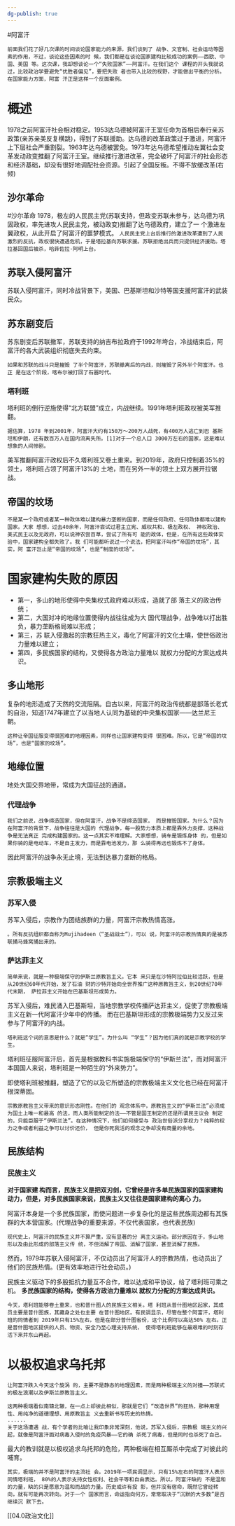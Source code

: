 ```yaml
---
dg-publish: true
---
```

#阿富汗
```
前面我们花了好几次课的时间谈论国家能力的来源，我们谈到了 战争、文官制、社会运动等因素的作用，不过，谈论这些因素的时 候，我们都是在谈论国家建构比较成功的案例——西欧、中国、美国 等。这次课，我却想谈论一个“失败国家”——阿富汗。在我们这个 课程的开头我就说过，比较政治学要避免“优胜者偏见”，要把失败 者也带入比较的视野，才能做出平衡的分析。在国家能力方面，阿富 汗正是这样一个反面案例。
```
# 概述
1978之前阿富汗社会相对稳定。1953达乌德被阿富汗王室任命为首相后奉行亲苏政策(亲苏亲美反复横跳)，得到了苏联援助。达乌德的改革政策过于激进，阿富汗上下层社会严重割裂。1963年达乌德被罢免。1973年达乌德希望推动左翼社会变革发动政变推翻了阿富汗王室。继续推行激进改革，完全破坏了阿富汗的社会形态和经济基础，却没有很好地调配社会资源。引起了全国反叛。不得不放缓改革(右倾)
## 沙尔革命
#沙尔革命
1978，极左的人民民主党(苏联支持，但政变苏联未参与，达乌德为巩固政权，率先进攻人民民主党，被动政变)推翻了达乌德政府，建立了一 个激进左翼政权，从此开启了阿富汗的噩梦模式。
`人民民主党上台后推行的激进改革遭到了人民激烈的反抗，政权很快遭遇危机，于是塔拉基向苏联求援。苏联拒绝出兵而只提供经济援助。塔拉基回国后被杀，哈菲佐拉·阿明上台。`
## 苏联入侵阿富汗
苏联入侵阿富汗，同时冷战背景下，美国、巴基斯坦和沙特等国支援阿富汗的武装民众。
## 苏东剧变后
苏东剧变后苏联撤军，苏联支持的纳吉布拉政府于1992年垮台，冷战结束后，阿富汗的各大武装组织彻底失去约束。
```
如果和苏联的战斗只是摧毁 了半个阿富汗，苏联撤离后的内战，则摧毁了另外半个阿富汗。也正 是在这个阶段，喀布尔被打回了石器时代。
```
### 塔利班
塔利班的倒行逆施使得“北方联盟”成立，内战继续。1991年塔利班政权被美军推翻。
```
据估算，1978 年到2001年，阿富汗大约有150万～200万人战死，有400万人逃亡到巴 基斯坦和伊朗，还有数百万人在国内流离失所。[1]对于一个总人口 3000万左右的国家，这是难以想象的人间惨剧。
```
美军推翻阿富汗政权后不久塔利班又卷土重来。到2019年，政府只控制着35%的领土，塔利班占领了阿富汗13%的 土地，而在另外一半的领土上双方展开拉锯战。
## 帝国的坟场
```
不是某一个政府或者某一种政体难以建构暴力垄断的国家，而是任何政府、任何政体都难以建构国家。大家 想想，过去40余年，阿富汗尝试过君主立宪、威权共和、极左政权、 神权政治、美式民主以及无政府，可以说神农尝百草，尝试了所有可 能的政体，但是，在所有这些政体实验中，国家建构全都失败了。我 们可能都听说过一个说法，把阿富汗叫作“帝国的坟场”，其实，阿 富汗岂止是“帝国的坟场”，也是“制度的坟场”。
```
# 国家建构失败的原因

- 第一，多山的地形使得中央集权式政府难以形成，造就了部 落主义的政治传统；
- 第二，大国对冲的地缘位置使得内战往往成为大 国代理战争，战争难以打出胜负，暴力垄断格局难以形成；
- 第三，苏 联入侵激起的宗教狂热主义，毒化了阿富汗的文化土壤，使世俗政治 力量难以建立；
- 第四，多民族国家的结构，又使得各方政治力量难以 就权力分配的方案达成共识。

## 多山地形
复杂的地形造成了天然的交流阻隔。自古以来，阿富汗的政治传统都是部落长老式的自治，知道1747年建立了以当地人认同为基础的中央集权国家——达兰尼王朝。
```
这种让帝国征服变得很困难的地理因素，同样也让国家建构变得 很困难。所以，它是“帝国的坟场”，也是“国家的坟场”。
```
## 地缘位置
地处大国交界地带，常成为大国征战的通道。
### 代理战争
```
我们之前说，战争缔造国家，但在阿富汗，战争不是缔造国家， 而是摧毁国家。为什么？因为在阿富汗的背景下，战争往往是大国的 代理战争，每一股势力本质上都是靠外力支撑，这种战争是无法真正 完成构建国家的。这一点其实不难理解。大家想想，骑车是锻炼身体 的，但是如果你骑的是电动车，不是自主发力，而是靠电池发力，那 么骑得再远也锻炼不了身体。
```
因此阿富汗的战争永无止境，无法到达暴力垄断的格局。

## 宗教极端主义
### 苏军入侵
苏军入侵后，宗教作为团结族群的力量，阿富汗宗教热情高涨。
```
。所有反抗组织都自称为Mujihadeen（“圣战战士”），可以 说，阿富汗的宗教热情真的是被苏联捅马蜂窝捅出来的。
```
### 萨达菲主义
```
简单来说，就是一种极端保守的伊斯兰原教旨主义。它本 来只是在沙特阿拉伯比较活跃，但是从20世纪60年代开始，发了石油 财的沙特开始向全世界推广这种原教旨主义，到20世纪70年代末期， 萨拉菲主义开始在巴基斯坦形成势力。
```
苏军入侵后，难民涌入巴基斯坦，当地宗教学校传播萨达菲主义，促使了宗教极端主义在新一代阿富汗少年中的传播。
而在巴基斯坦形成的宗教极端势力又反过来参与了阿富汗的内战。
```
塔利班这个词的意思是什么？就是“学生”。为什么叫 “学生”？因为他们真的就是宗教学校的学生。
```
塔利班征服阿富汗后，首先是根据教科书实施极端保守的“伊斯兰法”，而对阿富汗本国国人来说，塔利班是一种陌生的“外来势力”。

即使塔利班被推翻，塑造了它的以及它所塑造的宗教极端主义文化也已经在阿富汗根深蒂固。
```
宗教原教旨主义带来的意识形态刚性。在他们的 观念体系中，原教旨主义的“伊斯兰法”必须成为国土上唯一和最高 的法，而人类所能制定的法——不管是国王制定的还是所谓民主议会 制定的，只能臣服于“伊斯兰法”。在这种情况下，他们如何接受与 政治世俗派分享权力？纯粹的权力之争或者利益之争可以讨价还价， 但是你死我活的观念之争却没有商量的余地。
```
## 民族结构
### 民族主义
**对于国家建 构而言，民族主义是把双刃剑，它曾经是许多单民族国家的国家建构 动力，但是，对多民族国家来说，民族主义又往往是国家建构的离心 力。**

阿富汗本身是一个多民族国家，而使问题进一步复杂化的是这些民族周边都有其族群的大本营国家。(代理战争的重要来源，不仅代表国家，也代表民族)
```
现代史上，阿富汗的民族主义并不算严重，没有显著的分 离主义运动。部分原因在于，多山地形以及由此形成的部落主义传 统，不但消解了帝国、消解了国家，甚至消解了民族。
```
然而，1979年苏联入侵阿富汗，不仅动员出了阿富汗人的宗教热情，也动员出了他们的民族热情。(更有效率地进行社会动员。)

民族主义驱动下的多股抵抗力量互不合作，难以达成和平协议，给了塔利班可乘之机。
**多民族国家的结构，使得各方政治力量难以 就权力分配的方案达成共识。**
```
今天，塔利班能够卷土重来，也和普什图人的民族主义相关。塔 利班从普什图地区起家，其成员主要是普什图族，其藏身之处也主要 在普什图地区。有民调显示，尽管在整个阿富汗，塔利班的同情者到 2019年只有15%左右，但是在部分普什图省份，这个比例可以高达50% 左右。正是普什图地区提供的人员、物资、安全乃至心理支持系统， 使得塔利班能够在最艰难的时刻存活下来并东山再起。
```
# 以极权追求乌托邦

```
让阿富汗跌入今天这个旋涡 的，主要不是静态的地理因素，而是两种极端主义的对撞——苏联式 的极左浪潮以及伊斯兰原教旨主义。

这两种极端看似南辕北辙，在一点上却彼此相似，那就是它们 “改造世界”的狂热，那种用理性、用纯净的道德理想、用原教旨主 义去重新书写历史的热情。
......
关于这场遭遇 战，有个学者的比喻让我印象非常深刻，他说，苏军入侵后，宗教极 端主义的兴起，就像是阿富汗面对病毒入侵时的免疫风暴——它的确 杀死了病毒，但是同时也杀死了自己。
```
最大的教训就是以极权追求乌托邦的危险，两种极端在相互厮杀中完成了对彼此的哺育。
```
其实，极端的并不是阿富汗的主流社 会。2019年一项民调显示，只有15%左右的阿富汗人表示同情塔利班， 80%的人表示支持女性权利、社会平等和自由表达。所以，阿富汗缺的 不是温和的力量，缺的只是愿意为温和而战的力量。历史或许有投 影，但并没有宿命，既然它曾经转向，就有可能再次转向。对于一个 国家而言，命运指向何方，常常取决于“沉默的大多数”是否继续沉 默下去。
```
[[04.0政治文化]]